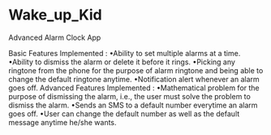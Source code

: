 # Wake_up_Kid
Advanced Alarm Clock App

Basic Features Implemented :
•Ability to set multiple alarms at a time.
•Ability to dismiss the alarm or delete it before it rings.
•Picking any ringtone from the phone for the purpose of alarm ringtone and being able to change the default ringtone anytime.
•Notification alert whenever an alarm goes off.
Advanced Features Implemented :
•Mathematical problem for the purpose of dismissing the alarm, i.e., the user must solve the problem to dismiss the alarm.
•Sends an SMS to a default number everytime an alarm goes off.
•User can change the default number as well as the default message anytime he/she wants.
